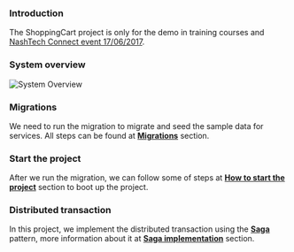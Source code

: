 ### Introduction

The ShoppingCart project is only for the demo in training courses and [NashTech Connect event 17/06/2017](https://www.facebook.com/events/697515040432826/).

### System overview

![System Overview](https://github.com/thangchung/ShoppingCartDemo/blob/master/docs/SystemOverview.png)

### Migrations 

We need to run the migration to migrate and seed the sample data for services. All steps can be found at 
[**Migrations**](https://github.com/thangchung/ShoppingCartDemo/wiki/Migrations) section.

### Start the project

After we run the migration, we can follow some of steps at [**How to start the project**](https://github.com/thangchung/ShoppingCartDemo/wiki/How-to-start-the-project) section to boot up the project.

### Distributed transaction

In this project, we implement the distributed transaction using the [**Saga**](https://en.wikipedia.org/wiki/Long-running_transaction) pattern, more information about it at [**Saga implementation**](https://github.com/thangchung/ShoppingCartDemo/wiki/Saga-implementation) section.
